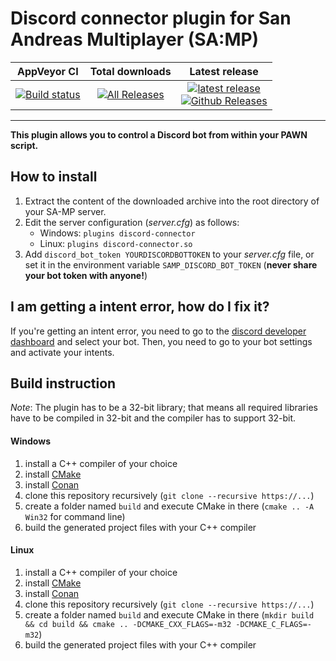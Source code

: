 # Discord connector plugin for San Andreas Multiplayer (SA:MP)

| AppVeyor CI | Total downloads | Latest release |
| :---: | :---: | :---: |
|  [![Build status](https://ci.appveyor.com/api/projects/status/hr53e3q8etb06xta/branch/master?svg=true)](https://ci.appveyor.com/project/maddinat0r/samp-discord-connector/branch/master)  |  [![All Releases](https://img.shields.io/github/downloads/maddinat0r/samp-discord-connector/total.svg?maxAge=86400)](https://github.com/maddinat0r/samp-discord-connector/releases)  |  [![latest release](https://img.shields.io/github/release/maddinat0r/samp-discord-connector.svg?maxAge=86400)](https://github.com/maddinat0r/samp-discord-connector/releases) <br> [![Github Releases](https://img.shields.io/github/downloads/maddinat0r/samp-discord-connector/latest/total.svg?maxAge=86400)](https://github.com/maddinat0r/samp-discord-connector/releases)  |  
-------------------------------------------------
**This plugin allows you to control a Discord bot from within your PAWN script.**

How to install
--------------
1. Extract the content of the downloaded archive into the root directory of your SA-MP server.
2. Edit the server configuration (*server.cfg*) as follows:
   - Windows: `plugins discord-connector`
   - Linux: `plugins discord-connector.so`
3. Add `discord_bot_token YOURDISCORDBOTTOKEN` to your *server.cfg* file, or set it in the environment variable `SAMP_DISCORD_BOT_TOKEN` (__never share your bot token with anyone!__)

I am getting a intent error, how do I fix it?
---------------
If you're getting an intent error, you need to go to the [discord developer dashboard](https://discord.com/developers/applications) and select your bot.
Then, you need to go to your bot settings and activate your intents.

Build instruction
---------------
*Note*: The plugin has to be a 32-bit library; that means all required libraries have to be compiled in 32-bit and the compiler has to support 32-bit.
#### Windows
1. install a C++ compiler of your choice
2. install [CMake](http://www.cmake.org/)
3. install [Conan](https://conan.io)
4. clone this repository recursively (`git clone --recursive https://...`)
5. create a folder named `build` and execute CMake in there (`cmake .. -A Win32` for command line)
6. build the generated project files with your C++ compiler

#### Linux
1. install a C++ compiler of your choice
2. install [CMake](http://www.cmake.org/)
3. install [Conan](https://conan.io)
4. clone this repository recursively (`git clone --recursive https://...`)
5. create a folder named `build` and execute CMake in there (`mkdir build && cd build && cmake .. -DCMAKE_CXX_FLAGS=-m32 -DCMAKE_C_FLAGS=-m32`)
6. build the generated project files with your C++ compiler
